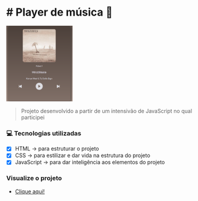 # # Player de música 🎵

<img src="./github.png" alt="project" style="width: 35%">

> Projeto desenvolvido a partir de um intensivão de JavaScript no qual participei

### 💻 Tecnologias utilizadas

- [x] HTML -> para estruturar o projeto
- [x] CSS -> para estilizar e dar vida na estrutura do projeto
- [x] JavaScript -> para dar inteligência aos elementos do projeto

###  Visualize o projeto

- <a href="https://65ba970465b4cc0675000e4f--clever-pegasus-adf115.netlify.app/" target="_blank" rel="noopener noreferrer">Clique aqui!<a/>
